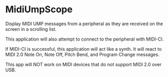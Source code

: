 MidiUmpScope
============

Display MIDI UMP messages from a peripheral as they are received on the screen in
a scrolling list.

This application will also attempt to connect to the peripheral with MIDI-CI.

If MIDI-CI is successful, this application will act like a synth.
It will react to MIDI 2.0 Note On, Note Off, Pitch Bend, and Program Change messages.

This app will NOT work on MIDI devices that do not support MIDI 2.0 over USB.
